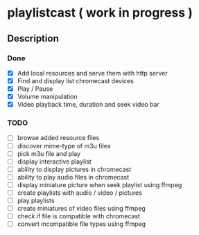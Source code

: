 playlistcast ( work in progress )
====
  
## Description

### Done
* [x] Add local resources and serve them with http server
* [x] Find and display list chromecast devices
* [x] Play / Pause
* [x] Volume manipulation
* [x] Video playback time, duration and seek video bar
 
### TODO
* [ ] browse added resource files
* [ ] discover mime-type of m3u files
* [ ] pick m3u file and play
* [ ] display interactive playlist
* [ ] ability to display pictures in chromecast
* [ ] ability to play audio files in chromecast
* [ ] display miniature picture when seek playlist using ffmpeg
* [ ] create playlists with audio / video / pictures
* [ ] play playlists
* [ ] create miniatures of video files using ffmpeg
* [ ] check if file is compatible with chromecast
* [ ] convert incompatible file types using ffmpeg
